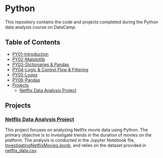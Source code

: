 # Python

This repository contains the code and projects completed during the Python data analysis course on DataCamp.

## Table of Contents

- [PY01-Introduction](PY01-Introduction)
- [PY02-Matplotlib](PY02-Matplotlib)
- [PY03-Dictionaries & Pandas](PY03-Dictionaries&Pandas)
- [PY04-Logic & Control Flow & Filtering](PY04-Logic&ControlFlow&Filtering)
- [PY05-Loops](PY05-Loops)
- [PY06-Pandas](PY06-Pandas)
- [Projects](#projects)
  - [Netflix Data Analysis Project](Projects/NetflixDataAnalysisProject)

## Projects

### [Netflix Data Analysis Project](Projects/NetflixDataAnalysisProject)

This project focuses on analyzing Netflix movie data using Python. The primary objective is to investigate trends in the duration of movies on the platform. The analysis is conducted in the Jupyter Notebook file, [InvestigatingNetflixMovies.ipynb](Projects/NetflixDataAnalysisProject/InvestigatingNetflixMovies.ipynb), and relies on the dataset provided in [netflix_data.csv](Projects/NetflixDataAnalysisProject/netflix_data.csv).
